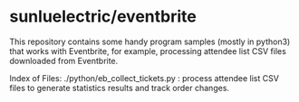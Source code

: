 # sunluelectric/eventbrite
This repository contains some handy program samples (mostly in python3) that works with Eventbrite, for example, processing attendee list CSV files downloaded from Eventbrite.

Index of Files:
./python/eb_collect_tickets.py : process attendee list CSV files to generate statistics results and track order changes.
